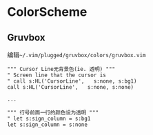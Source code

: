 # ColorScheme
## Gruvbox
编辑`~/.vim/plugged/gruvbox/colors/gruvbox.vim`
```vim
""" Cursor Line无背景色(ie. 透明) """
" Screen line that the cursor is
" call s:HL('CursorLine',   s:none, s:bg1)
call s:HL('CursorLine',   s:none, s:none)

...

""" 行号前面一行的颜色设为透明 """
" let s:sign_column = s:bg1
let s:sign_column = s:none
```

